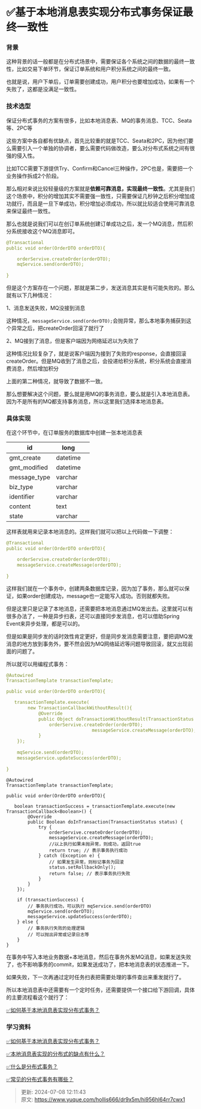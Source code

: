 # ✅基于本地消息表实现分布式事务保证最终一致性

### 背景


这种背景的话一般都是在分布式场景中，需要保证各个系统之间的数据的最终一致性，比如交易下单环节，保证订单系统和用户积分系统之间的最终一致。



也就是说，用户下单后，订单需要创建成功，用户积分也要增加成功，如果有一个失败了，这都是没满足一致性。



### 技术选型


保证分布式事务的方案有很多，比如本地消息表、MQ的事务消息、TCC、Seata等、2PC等



这些方案中各自都有优缺点，首先比较重的就是TCC、Seata和2PC，因为他们要么需要引入一个单独的协调者，要么需要代码做改造，要么对分布式系统之间有很强的侵入性。



比如TCC需要下游提供Try、Confirm和Cancel三种操作，2PC也是，需要把一个业务操作拆成2个阶段。



那么相对来说比较轻量级的方案就是**依赖可靠消息，实现最终一致性**。尤其是我们这个场景中，积分的增加其实不需要强一致性，只需要保证几秒钟之后积分增加成功就行，而且是一旦下单成功，积分增加必须成功，所以就比较适合使用可靠消息来保证最终一致性。



那么也就是说我们可以在创订单系统创建订单成功之后，发一个MQ消息，然后积分系统接收这个MQ消息即可。



```yaml
@Transactional
public void order(OrderDTO orderDTO){

	orderServive.createOrder(orderDTO);
	mqService.send(orderDTO);
	
}
```



但是这个方案存在一个问题，那就是第二步，发送消息其实是有可能失败的。那么就有以下几种情况：



1、消息发送失败，MQ没接到消息

这种情况，`messageService.send(orderDTO);`会抛异常，那么本地事务捕获到这个异常之后，把createOrder回滚了就行了



2、MQ接到了消息，但是客户端因为网络延迟以为失败了

这种情况比较复杂了，就是说客户端因为接到了失败的response，会直接回滚createOrder。但是MQ收到了消息之后，会投递给积分系统，积分系统会直接消费消息，然后增加积分





上面的第二种情况，就导致了数据不一致。



那么想要解决这个问题，要么就是用MQ的事务消息，要么就是引入本地消息表。因为不是所有的MQ都支持事务消息，所以这里我们选择本地消息表。



### 具体实现


在这个环节中，在订单服务的数据库中创建一张本地消息表



| id | long | |
| --- | --- | --- |
| gmt_create | datetime | |
| gmt_modified | datetime | |
| message_type | varchar | |
| biz_type | varchar | |
| identifier | varchar | |
| content | text | |
| state | varchar | |




这样表就用来记录本地消息的。这样我们就可以把以上代码做一下调整：



```yaml
@Transactional
public void order(OrderDTO orderDTO){

	orderServive.createOrder(orderDTO);
	messageService.createMessage(orderDTO);
	
}
```



这样我们就在一个事务中，创建两条数据库记录，因为加了事务，那么就可以保证，如果order创建成功，message也一定能写入成功。否则就都失败。



但是这里只是记录了本地消息，还需要把本地消息通过MQ发出去。这里就可以有很多办法了，一种是异步扫表，还可以直接同步发消息，也可以借助Spring Event来异步处理，都是可以的。



但是如果是同步发的话时效性肯定更好，但是同步发消息需要注意，要把调MQ发消息的地方放到事务外，要不然会因为MQ网络延迟等问题导致回滚，就又出现前面的问题了。



所以就可以用编程式事务：



```yaml
@Autowired
TransactionTemplate transactionTemplate;

public void order(OrderDTO orderDTO){

   transactionTemplate.execute(
        new TransactionCallbackWithoutResult(){  
            @Override
            public Object doTransactionWithoutResult(TransactionStatus status){  
                orderServive.createOrder(orderDTO);
								messageService.createMessage(orderDTO);
            }  
    }); 
    
	mqService.send(orderDTO);
	messageService.updateSuccess(orderDTO);
	
}
```



```plain
@Autowired
TransactionTemplate transactionTemplate;

public void order(OrderDTO orderDTO){

   boolean transactionSuccess = transactionTemplate.execute(new TransactionCallback<Boolean>() {
        @Override
        public Boolean doInTransaction(TransactionStatus status) {
            try {
                orderServive.createOrder(orderDTO);
                messageService.createMessage(orderDTO);
                //以上执行如果未抛异常，则成功，返回true
                return true; // 表示事务执行成功
            } catch (Exception e) {
                // 如果发生异常，则标记事务为回滚
                status.setRollbackOnly();
                return false; // 表示事务执行失败
            }
        }
    });

    if (transactionSuccess) {
        // 事务执行成功，可以执行 mqService.send(orderDTO)
        mqService.send(orderDTO);
        messageService.updateSuccess(orderDTO);
    } else {
        // 事务执行失败的处理逻辑
        // 可以抛出异常或记录日志等
    }
}

```



在事务中写入本地业务数据+本地消息，然后在事务外发MQ消息，如果发送失败了，也不影响事务的commit，如果发送成功了，把本地消息表的状态推进一下。



如果失败，下一次再通过定时任务扫表把需要处理的事件查出来重发就行了。



所以本地消息表中还需要有一个定时任务，还需要提供一个接口给下游回调，具体的主要流程看这个就行了：

[✅如何基于本地消息表实现分布式事务？](https://www.yuque.com/hollis666/dr9x5m/xm675quxo1bc5qm8)



### 学习资料


[✅如何基于本地消息表实现分布式事务？](https://www.yuque.com/hollis666/dr9x5m/xm675quxo1bc5qm8)



[✅本地消息表实现的分布式的缺点有什么？](https://www.yuque.com/hollis666/dr9x5m/gamq6s7qf25cn332)



[✅什么是分布式事务？](https://www.yuque.com/hollis666/dr9x5m/pgzeqn8h4nxl1o6h)



[✅常见的分布式事务有哪些？](https://www.yuque.com/hollis666/dr9x5m/yr0lu6)







> 更新: 2024-07-08 12:11:43  
> 原文: <https://www.yuque.com/hollis666/dr9x5m/hi956hl64rr7cwx1>